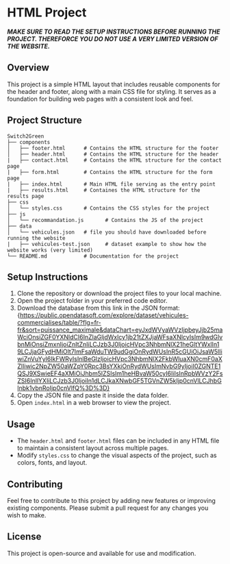 # HTML Project
***MAKE SURE TO READ THE SETUP INSTRUCTIONS BEFORE RUNNING THE PROJECT. THEREFORCE YOU DO NOT USE A VERY LIMITED VERSION OF THE WEBSITE.***

## Overview
This project is a simple HTML layout that includes reusable components for the header and footer, along with a main CSS file for styling. It serves as a foundation for building web pages with a consistent look and feel.

## Project Structure
```
Switch2Green
├── components
│   ├── footer.html      # Contains the HTML structure for the footer
│   ├── header.html      # Contains the HTML structure for the header
|   ├── contact.html     # Contains the HTML structure for the contact page
|   ├── form.html        # Contains the HTML structure for the form page
|   ├── index.html       # Main HTML file serving as the entry point
|   ├── results.html     # Containes the HTML structure for the results page
├── css
│   └── styles.css       # Contains the CSS styles for the project
├── js
│   └── recommandation.js       # Contains the JS of the project
├── data
│   └── vehicules.json   # file you should have downloaded before running the website
|   ├── vehicules-test.json     # dataset example to show how the website works (very limited)
└── README.md            # Documentation for the project
```

## Setup Instructions
1. Clone the repository or download the project files to your local machine.
2. Open the project folder in your preferred code editor.
3. Download the database from this link in the JSON format: 
{https://public.opendatasoft.com/explore/dataset/vehicules-commercialises/table/?flg=fr-fr&sort=puissance_maximale&dataChart=eyJxdWVyaWVzIjpbeyJjb25maWciOnsiZGF0YXNldCI6InZlaGljdWxlcy1jb21tZXJjaWFsaXNlcyIsIm9wdGlvbnMiOnsiZmxnIjoiZnItZnIiLCJzb3J0IjoicHVpc3NhbmNlX21heGltYWxlIn19LCJjaGFydHMiOlt7ImFsaWduTW9udGgiOnRydWUsInR5cGUiOiJsaW5lIiwiZnVuYyI6IkFWRyIsInlBeGlzIjoicHVpc3NhbmNlX2FkbWluaXN0cmF0aXZlIiwic2NpZW50aWZpY0Rpc3BsYXkiOnRydWUsImNvbG9yIjoiI0ZGNTE1QSJ9XSwieEF4aXMiOiJhbm5lZSIsIm1heHBvaW50cyI6IiIsInRpbWVzY2FsZSI6InllYXIiLCJzb3J0IjoiIn1dLCJkaXNwbGF5TGVnZW5kIjp0cnVlLCJhbGlnbk1vbnRoIjp0cnVlfQ%3D%3D}
4. Copy the JSON file and paste it inside the data folder.
5. Open `index.html` in a web browser to view the project.

## Usage
- The `header.html` and `footer.html` files can be included in any HTML file to maintain a consistent layout across multiple pages.
- Modify `styles.css` to change the visual aspects of the project, such as colors, fonts, and layout.

## Contributing
Feel free to contribute to this project by adding new features or improving existing components. Please submit a pull request for any changes you wish to make.

## License
This project is open-source and available for use and modification.